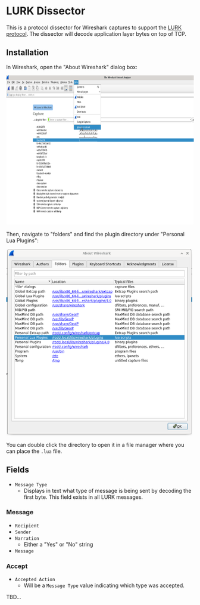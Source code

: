 # LURK Dissector

This is a protocol dissector for Wireshark captures to support the [LURK protocol](http://isoptera.lcsc.edu/~seth/cs435/lurk_2.3.html). The dissector will decode application layer bytes on top of TCP.

## Installation

In Wireshark, open the "About Wireshark" dialog box:

<img width="600px" height="400px" src="./screenshots/wireshark-home.png" alt="Wireshark">

Then, navigate to "folders" and find the plugin directory under "Personal Lua Plugins":

<img width="500px" height="500px" src="./screenshots/wireshark-help.png" alt="Wireshark">

You can double click the directory to open it in a file manager where you can place the `.lua` file.

## Fields

- `Message Type`
    - Displays in text what type of message is being sent by decoding the first byte. This field exists in all LURK messages.

### Message

- `Recipient`
- `Sender`
- `Narration`
    - Either a "Yes" or "No" string
- `Message`

### Accept

- `Accepted Action`
    - Will be a `Message Type` value indicating which type was accepted.

TBD...

